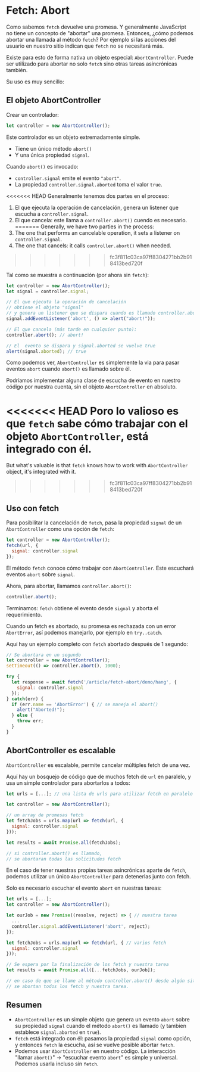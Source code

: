 
# Fetch: Abort

Como sabemos `fetch` devuelve una promesa. Y generalmente JavaScript no tiene un concepto de "abortar" una promesa. Entonces, ¿cómo podemos abortar una llamada al método `fetch`? Por ejemplo si las acciones del usuario en nuestro sitio indican que `fetch` no se necesitará más.

Existe para esto de forma nativa un objeto especial: `AbortController`. Puede ser utilizado para abortar no solo `fetch` sino otras tareas asincrónicas también.

Su uso es muy sencillo:

## El objeto AbortController

Crear un controlador:

```js
let controller = new AbortController();
```

Este controlador es un objeto extremadamente simple.

- Tiene un único método `abort()`
- Y una única propiedad `signal`.

Cuando `abort()` es invocado:
- `controller.signal` emite el evento `"abort"`.
- La propiedad `controller.signal.aborted` toma el valor `true`.

<<<<<<< HEAD
Generalmente tenemos dos partes en el proceso: 
1. El que ejecuta la operación de cancelación, genera un listener que escucha a `controller.signal`.
2. El que cancela: este llama a `controller.abort()` cuendo es necesario.
=======
Generally, we have two parties in the process: 
1. The one that performs an cancelable operation, it sets a listener on `controller.signal`.
2. The one that cancels: it calls `controller.abort()` when needed.
>>>>>>> fc3f811c03ca97ff8304271bb2b918413bed720f

Tal como se muestra a continuación (por ahora sin `fetch`):

```js run
let controller = new AbortController();
let signal = controller.signal;

// El que ejecuta la operación de cancelación 
// obtiene el objeto "signal"
// y genera un listener que se dispara cuando es llamado controller.abort()
signal.addEventListener('abort', () => alert("abort!"));

// El que cancela (más tarde en cualquier punto):
controller.abort(); // abort!

// El  evento se dispara y signal.aborted se vuelve true
alert(signal.aborted); // true
```

Como podemos ver, `AbortController` es simplemente la via para pasar eventos `abort` cuando `abort()` es llamado sobre él.

Podríamos implementar alguna clase de escucha de evento en nuestro código por nuestra cuenta, sin el objeto `AbortController` en absoluto.

<<<<<<< HEAD
Poro lo valioso es que `fetch` sabe cómo trabajar con el objeto `AbortController`, está integrado con él. 
=======
But what's valuable is that `fetch` knows how to work with `AbortController` object, it's integrated with it.
>>>>>>> fc3f811c03ca97ff8304271bb2b918413bed720f

## Uso con fetch

Para posibilitar la cancelación de `fetch`, pasa la propiedad `signal` de un `AbortController` como una opción de `fetch`:

```js
let controller = new AbortController();
fetch(url, {
  signal: controller.signal
});
```

El método `fetch` conoce cómo trabajar con `AbortController`. Este escuchará eventos `abort` sobre `signal`.

Ahora, para abortar, llamamos `controller.abort()`:

```js
controller.abort();
```

Terminamos: `fetch` obtiene el evento desde `signal` y aborta el requerimiento.

Cuando un fetch es abortado, su promesa es rechazada con un error `AbortError`, así podemos manejarlo, por ejemplo en `try..catch`.

Aquí hay un ejemplo completo con `fetch` abortado después de 1 segundo:

```js run async
// Se abortara en un segundo
let controller = new AbortController();
setTimeout(() => controller.abort(), 1000);

try {
  let response = await fetch('/article/fetch-abort/demo/hang', {
    signal: controller.signal
  });
} catch(err) {
  if (err.name == 'AbortError') { // se maneja el abort()
    alert("Aborted!");
  } else {
    throw err;
  }
}
```

## AbortController es escalable

`AbortController` es escalable, permite cancelar múltiples fetch de una vez.

Aquí hay un bosquejo de código que de muchos fetch de `url` en paralelo, y usa un simple controlador para abortarlos a todos:

```js
let urls = [...]; // una lista de urls para utilizar fetch en paralelo

let controller = new AbortController();

// un array de promesas fetch
let fetchJobs = urls.map(url => fetch(url, {
  signal: controller.signal
}));

let results = await Promise.all(fetchJobs);

// si controller.abort() es llamado,
// se abortaran todas las solicitudes fetch
```

En el caso de tener nuestras propias tareas asincrónicas aparte de `fetch`, podemos utilizar un único `AbortController` para detenerlas junto con fetch.

Solo es necesario escuchar el evento `abort` en nuestras tareas:

```js
let urls = [...];
let controller = new AbortController();

let ourJob = new Promise((resolve, reject) => { // nuestra tarea
  ...
  controller.signal.addEventListener('abort', reject);
});

let fetchJobs = urls.map(url => fetch(url, { // varios fetch
  signal: controller.signal
}));

// Se espera por la finalización de los fetch y nuestra tarea
let results = await Promise.all([...fetchJobs, ourJob]);

// en caso de que se llame al método controller.abort() desde algún sitio,
// se abortan todos los fetch y nuestra tarea.
```

## Resumen

- `AbortController` es un simple objeto que genera un evento `abort` sobre su propiedad `signal` cuando el método `abort()` es llamado (y tambien establece `signal.aborted` en `true`).
- `fetch` está integrado con él: pasamos la propiedad `signal` como opción, y entonces `fetch` la escucha, así se vuelve posible abortar `fetch`.
- Podemos usar `AbortController` en nuestro código. La interacción "llamar `abort()`" -> "escuchar evento `abort`" es simple y universal. Podemos usarla incluso sin `fetch`.
